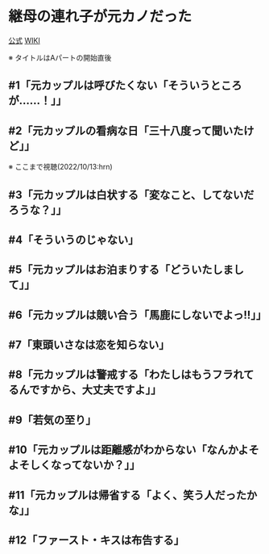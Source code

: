 # 継母の連れ子が元カノだった

[公式](https://tsurekano-anime.com/) 
[WIKI](https://ja.wikipedia.org/wiki/%E7%B6%99%E6%AF%8D%E3%81%AE%E9%80%A3%E3%82%8C%E5%AD%90%E3%81%8C%E5%85%83%E3%82%AB%E3%83%8E%E3%81%A0%E3%81%A3%E3%81%9F) 

※ タイトルはAパートの開始直後

## #1「元カップルは呼びたくない「そういうところが……！」」

## #2「元カップルの看病な日「三十八度って聞いたけど」」

※ ここまで視聴(2022/10/13:hrn)

## #3「元カップルは白状する「変なこと、してないだろうな？」」

## #4「そういうのじゃない」

## #5「元カップルはお泊まりする「どういたしまして」」

## #6「元カップルは競い合う「馬鹿にしないでよっ!!」」

## #7「東頭いさなは恋を知らない」

## #8「元カップルは警戒する「わたしはもうフラれてるんですから、大丈夫ですよ」」

## #9「若気の至り」

## #10「元カップルは距離感がわからない「なんかよそよそしくなってないか？」」

## #11「元カップルは帰省する「よく、笑う人だったかな」」

## #12「ファースト・キスは布告する」
